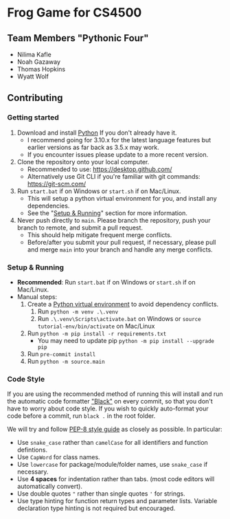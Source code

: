 # Frog Game for CS4500
## Team Members "Pythonic Four"
- Nilima Kafle
- Noah Gazaway
- Thomas Hopkins
- Wyatt Wolf

## Contributing
### Getting started
1. Download and install [Python](https://www.python.org/) If you don't already have it.
    -  I recommend going for 3.10.x for the latest language features but earlier versions as far back as 3.5.x may work. 
    - If you encounter issues please update to a more recent version.
1. Clone the repository onto your local computer.
    - Recommended to use: https://desktop.github.com/
    - Alternatively use Git CLI if you're familiar with git commands: https://git-scm.com/
1. Run `start.bat` if on Windows or `start.sh` if on Mac/Linux.
    - This will setup a python virtual environment for you, and install any dependencies.
    - See the "[Setup & Running](#setup--running)" section for more information.
1. Never push directly to `main`. Please branch the repository, push your branch to remote, and submit a pull request.
    - This should help mitigate frequent merge conflicts.
    - Before/after you submit your pull request, if necessary, please pull and merge `main` into your branch and handle any merge conflicts. 

### Setup & Running
- **Recommended**: Run `start.bat` if on Windows or `start.sh` if on Mac/Linux.
- Manual steps:
    1. Create a [Python virtual environment](https://docs.python.org/3/tutorial/venv.html) to avoid dependency conflicts.
        1. Run `python -m venv .\.venv`
        1. Run `.\.venv\Scripts\activate.bat` on Windows or `source tutorial-env/bin/activate` on Mac/Linux
    1. Run `python -m pip install -r requirements.txt`
        - You may need to update pip `python -m pip install --upgrade pip`
    1. Run `pre-commit install`
    1. Run `python -m source.main`


### Code Style
If you are using the recommended method of running this will install and run the automatic code formatter ["Black"](https://black.readthedocs.io/en/stable/) on every commit, so that you don't have to worry about code style. If you wish to quickly auto-format your code before a commit, run `black .` in the root folder.

We will try and follow [PEP-8 style guide](https://peps.python.org/pep-0008/) as closely as possible. In particular:
- Use `snake_case` rather than `camelCase` for all identifiers and function defintions.
- Use `CapWord` for class names.
- Use `lowercase` for package/module/folder names, use `snake_case` if necessary. 
- Use **4 spaces** for indentation rather than tabs. (most code editors will automatically convert).
- Use double quotes `"` rather than single quotes `'` for strings.
- Use type hinting for function return types and parameter lists. Variable declaration type hinting is not required but encouraged.
